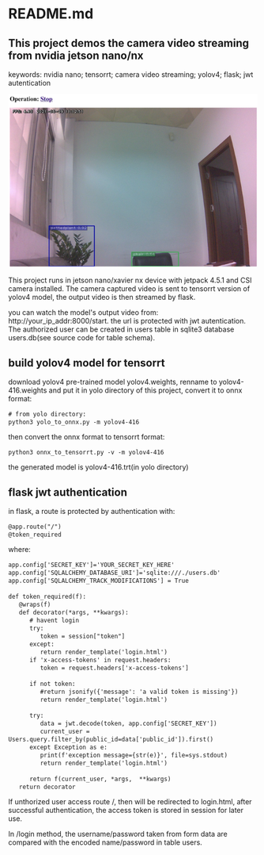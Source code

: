 # README.md
## This project demos the camera video streaming from nvidia jetson nano/nx

keywords: nvidia nano; tensorrt; camera video streaming; yolov4; flask; jwt autentication

![](sample.png)

This project runs in jetson nano/xavier nx device with jetpack 4.5.1 and CSI camera installed. The camera captured video is sent to tensorrt version of yolov4 model, the output video is then streamed by flask.

you can watch the model's output video from: http://your_ip_addr:8000/start. the url is protected with jwt autentication. The authorized user can be created in users table in sqlite3 database users.db(see source code for table schema).

## build yolov4 model for tensorrt
download yolov4 pre-trained model yolov4.weights, renname to yolov4-416.weights and put it in yolo directory of this project, convert it to onnx format:
```
# from yolo directory:
python3 yolo_to_onnx.py -m yolov4-416
```

then convert the onnx format to tensorrt format:
```
python3 onnx_to_tensorrt.py -v -m yolov4-416
```
the generated model is yolov4-416.trt(in yolo directory)

## flask jwt authentication

in flask, a route is protected by authentication with:
```
@app.route("/")
@token_required
```
where:
```
app.config['SECRET_KEY']='YOUR_SECRET_KEY_HERE'
app.config['SQLALCHEMY_DATABASE_URI']='sqlite:///./users.db'
app.config['SQLALCHEMY_TRACK_MODIFICATIONS'] = True

def token_required(f):  
   @wraps(f)  
   def decorator(*args, **kwargs):
      # havent login 
      try:
         token = session["token"]
      except:
         return render_template('login.html')
      if 'x-access-tokens' in request.headers:  
         token = request.headers['x-access-tokens'] 

      if not token:
         #return jsonify({'message': 'a valid token is missing'})   
         return render_template('login.html')

      try: 
         data = jwt.decode(token, app.config['SECRET_KEY'])
         current_user = Users.query.filter_by(public_id=data['public_id']).first()  
      except Exception as e:
         print(f'exception message={str(e)}', file=sys.stdout)
         return render_template('login.html')

      return f(current_user, *args,  **kwargs)  
   return decorator 
```

If unthorized user access route /, then will be redirected to login.html, after successful authentication, the access token is stored in session for later use.

In /login method, the username/password taken from form data are compared with the encoded name/password in table users.
